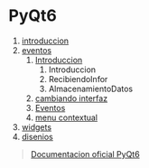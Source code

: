 # PyQt6

1. [introduccion](/primeros_pasos)
2. [eventos](/eventos)
   1. [Introduccion](/eventos/introduccion)
      1. Introduccion 
      2. RecibiendoInfor 
      3. AlmacenamientoDatos
   2. [cambiando interfaz](/eventos/cambiando_interfaz)
   3. [Eventos](eventos/eventos)
   4. [menu contextual](/eventos/menu_contextual)
3. [widgets](widgets)
4. [disenios](disenios)

> [Documentacion oficial PyQt6](https://www.pythonguis.com/pyqt6-tutorial/)
